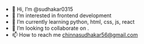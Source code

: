 - 👋 Hi, I’m @sudhakar0315
- 👀 I’m interested in frontend development 
- 🌱 I’m currently learning python, html, css, js, react
- 💞️ I’m looking to collaborate on .
- 📫 How to reach me chinnasudhakar56@gmail.com 

<!---
sudhakar0315/sudhakar0315 is a ✨ special ✨ repository because its `README.md` (this file) appears on your GitHub profile.
You can click the Preview link to take a look at your changes.
--->
